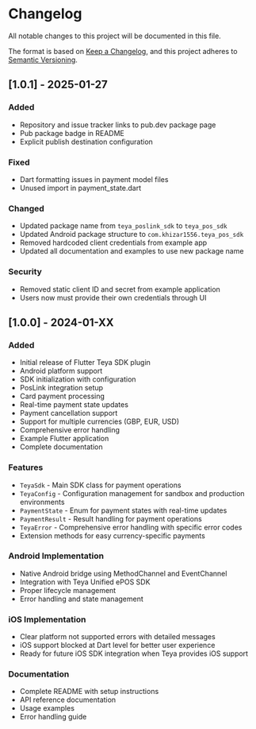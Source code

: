 # Changelog

All notable changes to this project will be documented in this file.

The format is based on [Keep a Changelog](https://keepachangelog.com/en/1.0.0/),
and this project adheres to [Semantic Versioning](https://semver.org/spec/v2.0.0.html).

## [1.0.1] - 2025-01-27

### Added
- Repository and issue tracker links to pub.dev package page
- Pub package badge in README
- Explicit publish destination configuration

### Fixed
- Dart formatting issues in payment model files
- Unused import in payment_state.dart

### Changed
- Updated package name from `teya_poslink_sdk` to `teya_pos_sdk`
- Updated Android package structure to `com.khizar1556.teya_pos_sdk`
- Removed hardcoded client credentials from example app
- Updated all documentation and examples to use new package name

### Security
- Removed static client ID and secret from example application
- Users now must provide their own credentials through UI

## [1.0.0] - 2024-01-XX

### Added
- Initial release of Flutter Teya SDK plugin
- Android platform support
- SDK initialization with configuration
- PosLink integration setup
- Card payment processing
- Real-time payment state updates
- Payment cancellation support
- Support for multiple currencies (GBP, EUR, USD)
- Comprehensive error handling
- Example Flutter application
- Complete documentation

### Features
- `TeyaSdk` - Main SDK class for payment operations
- `TeyaConfig` - Configuration management for sandbox and production environments
- `PaymentState` - Enum for payment states with real-time updates
- `PaymentResult` - Result handling for payment operations
- `TeyaError` - Comprehensive error handling with specific error codes
- Extension methods for easy currency-specific payments

### Android Implementation
- Native Android bridge using MethodChannel and EventChannel
- Integration with Teya Unified ePOS SDK
- Proper lifecycle management
- Error handling and state management

### iOS Implementation
- Clear platform not supported errors with detailed messages
- iOS support blocked at Dart level for better user experience
- Ready for future iOS SDK integration when Teya provides iOS support

### Documentation
- Complete README with setup instructions
- API reference documentation
- Usage examples
- Error handling guide
